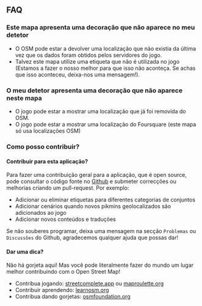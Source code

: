 ## FAQ

### Este mapa apresenta uma decoração que não aparece no meu detetor

- O OSM pode estar a devolver uma localização que não existia da última vez que os dados foram obtidos pelos servidores do jogo.
- Talvez este mapa utilize uma etiqueta que não é utilizada no jogo (Estamos a fazer o nosso melhor para que isso não aconteça. Se achas que isso aconteceu, deixa-nos uma mensagem!).

### O meu detetor apresenta uma decoração que não aparece neste mapa

- O jogo pode estar a mostrar uma localização que já foi removida do OSM.
- O jogo pode estar a mostrar uma localização do Foursquare (este mapa só usa localizações OSM)

### Como posso contribuir?

#### Contribuir para esta aplicação?

Para fazer uma contribuição geral para a aplicação, que é open source, pode consultar o código fonte no [Github](https://github.com/pixlpirate/pikmin-map) e submeter correcções ou melhorias criando um pull-request. Por exemplo:
- Adicionar ou eliminar etiquetas para diferentes categorias de conjuntos
- Adicionar cenários quando novos pikmins geolocalizados são adicionados ao jogo
- Adicionar novos conteúdos e traduções

Se não souberes programar, deixa uma mensagem na secção `Problemas` ou `Discussões` do Github, agradecemos qualquer ajuda que possas dar!

#### Dar uma dica?

Não há gorjeta aqui! Mas você pode literalmente fazer do mundo um lugar melhor contribuindo com o Open Street Map!

- Contribua jogando: [streetcomplete.app](https://streetcomplete.app) ou [maproulette.org](https://maproulette.org)
- Contribuir aprendendo: [learnosm.org](https://learnosm.org)
- Contribua dando gorjetas: [osmfoundation.org](https://osmfoundation.org)
